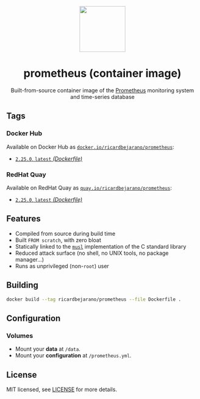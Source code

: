 <p align="center"><img src="https://emojipedia-us.s3.dualstack.us-west-1.amazonaws.com/thumbs/320/apple/198/fire_1f525.png" width="120px"></p>
<h1 align="center">prometheus (container image)</h1>
<p align="center">Built-from-source container image of the <a href="https://prometheus.io">Prometheus</a> monitoring system and time-series database</p>


## Tags

### Docker Hub

Available on Docker Hub as [`docker.io/ricardbejarano/prometheus`](https://hub.docker.com/r/ricardbejarano/prometheus):

- [`2.25.0`, `latest` *(Dockerfile)*](Dockerfile)

### RedHat Quay

Available on RedHat Quay as [`quay.io/ricardbejarano/prometheus`](https://quay.io/repository/ricardbejarano/prometheus):

- [`2.25.0`, `latest` *(Dockerfile)*](Dockerfile)


## Features

* Compiled from source during build time
* Built `FROM scratch`, with zero bloat
* Statically linked to the [`musl`](https://musl.libc.org/) implementation of the C standard library
* Reduced attack surface (no shell, no UNIX tools, no package manager...)
* Runs as unprivileged (non-`root`) user


## Building

```bash
docker build --tag ricardbejarano/prometheus --file Dockerfile .
```


## Configuration

### Volumes

- Mount your **data** at `/data`.
- Mount your **configuration** at `/prometheus.yml`.


## License

MIT licensed, see [LICENSE](LICENSE) for more details.
